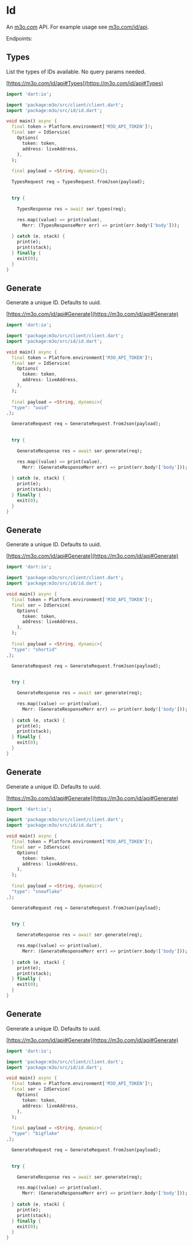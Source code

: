 # Id

An [m3o.com](https://m3o.com) API. For example usage see [m3o.com/id/api](https://m3o.com/id/api).

Endpoints:

## Types

List the types of IDs available. No query params needed.


[https://m3o.com/id/api#Types](https://m3o.com/id/api#Types)

```dart
import 'dart:io';

import 'package:m3o/src/client/client.dart';
import 'package:m3o/src/id/id.dart';

void main() async {
  final token = Platform.environment['M3O_API_TOKEN']!;
  final ser = IdService(
    Options(
      token: token,
      address: liveAddress,
    ),
  );
 
  final payload = <String, dynamic>{};

  TypesRequest req = TypesRequest.fromJson(payload);

  
  try {

	TypesResponse res = await ser.types(req);

    res.map((value) => print(value),
	  Merr: (TypesResponseMerr err) => print(err.body!['body']));	
  
  } catch (e, stack) {
    print(e);
	print(stack);
  } finally {
    exit(0);
  }
}
```
## Generate

Generate a unique ID. Defaults to uuid.


[https://m3o.com/id/api#Generate](https://m3o.com/id/api#Generate)

```dart
import 'dart:io';

import 'package:m3o/src/client/client.dart';
import 'package:m3o/src/id/id.dart';

void main() async {
  final token = Platform.environment['M3O_API_TOKEN']!;
  final ser = IdService(
    Options(
      token: token,
      address: liveAddress,
    ),
  );
 
  final payload = <String, dynamic>{
  "type": "uuid"
,};

  GenerateRequest req = GenerateRequest.fromJson(payload);

  
  try {

	GenerateResponse res = await ser.generate(req);

    res.map((value) => print(value),
	  Merr: (GenerateResponseMerr err) => print(err.body!['body']));	
  
  } catch (e, stack) {
    print(e);
	print(stack);
  } finally {
    exit(0);
  }
}
```
## Generate

Generate a unique ID. Defaults to uuid.


[https://m3o.com/id/api#Generate](https://m3o.com/id/api#Generate)

```dart
import 'dart:io';

import 'package:m3o/src/client/client.dart';
import 'package:m3o/src/id/id.dart';

void main() async {
  final token = Platform.environment['M3O_API_TOKEN']!;
  final ser = IdService(
    Options(
      token: token,
      address: liveAddress,
    ),
  );
 
  final payload = <String, dynamic>{
  "type": "shortid"
,};

  GenerateRequest req = GenerateRequest.fromJson(payload);

  
  try {

	GenerateResponse res = await ser.generate(req);

    res.map((value) => print(value),
	  Merr: (GenerateResponseMerr err) => print(err.body!['body']));	
  
  } catch (e, stack) {
    print(e);
	print(stack);
  } finally {
    exit(0);
  }
}
```
## Generate

Generate a unique ID. Defaults to uuid.


[https://m3o.com/id/api#Generate](https://m3o.com/id/api#Generate)

```dart
import 'dart:io';

import 'package:m3o/src/client/client.dart';
import 'package:m3o/src/id/id.dart';

void main() async {
  final token = Platform.environment['M3O_API_TOKEN']!;
  final ser = IdService(
    Options(
      token: token,
      address: liveAddress,
    ),
  );
 
  final payload = <String, dynamic>{
  "type": "snowflake"
,};

  GenerateRequest req = GenerateRequest.fromJson(payload);

  
  try {

	GenerateResponse res = await ser.generate(req);

    res.map((value) => print(value),
	  Merr: (GenerateResponseMerr err) => print(err.body!['body']));	
  
  } catch (e, stack) {
    print(e);
	print(stack);
  } finally {
    exit(0);
  }
}
```
## Generate

Generate a unique ID. Defaults to uuid.


[https://m3o.com/id/api#Generate](https://m3o.com/id/api#Generate)

```dart
import 'dart:io';

import 'package:m3o/src/client/client.dart';
import 'package:m3o/src/id/id.dart';

void main() async {
  final token = Platform.environment['M3O_API_TOKEN']!;
  final ser = IdService(
    Options(
      token: token,
      address: liveAddress,
    ),
  );
 
  final payload = <String, dynamic>{
  "type": "bigflake"
,};

  GenerateRequest req = GenerateRequest.fromJson(payload);

  
  try {

	GenerateResponse res = await ser.generate(req);

    res.map((value) => print(value),
	  Merr: (GenerateResponseMerr err) => print(err.body!['body']));	
  
  } catch (e, stack) {
    print(e);
	print(stack);
  } finally {
    exit(0);
  }
}
```
